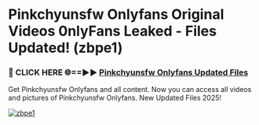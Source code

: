 # Pinkchyunsfw Onlyfans Original Videos 0nlyFans Leaked - Files Updated! (zbpe1)

<h3>🔴 CLICK HERE 🌐==►► <a href="https://tinyurl.com/ehrbuxhb" rel="nofollow">Pinkchyunsfw Onlyfans Updated Files</a></h3>

Get Pinkchyunsfw Onlyfans and all content. Now you can access all videos and pictures of Pinkchyunsfw Onlyfans. New Updated Files 2025!

[![zbpe1](https://i.imgur.com/lVYEuWS.gif)](https://tinyurl.com/ehrbuxhb)
